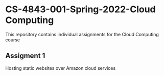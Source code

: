 # CS-4843-001-Spring-2022-Cloud Computing 

This repository contains individual assignments for the Cloud Computing course

## Assigment 1

Hosting static websites over Amazon cloud services

